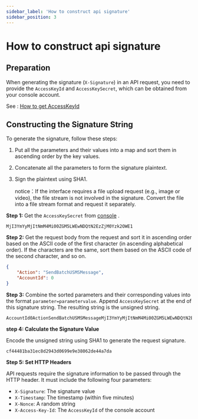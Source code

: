 ```yaml
---
sidebar_label: 'How to construct api signature'
sidebar_position: 3
---
```


# How to construct api signature

## Preparation

When generating the signature (`X-Signature`) in an API request, you need to provide the `AccessKeyId` and `AccessKeySecret`, which can be obtained from your console account.

See : [How to get AccessKeyId](/docs/sms/api/get-accesskey-1.md)

## Constructing the Signature String

To generate the signature, follow these steps:

1. Put all the parameters and their values into a map and sort them in ascending order by the key values.

2. Concatenate all the parameters to form the signature plaintext.

3. Sign the plaintext using SHA1.

   notice：If the interface requires a file upload request (e.g., image or video), the file stream is not involved in the signature. Convert the file into a file stream format and request it separately.

**Step 1:** Get the `AccessKeySecret` from [console](https://console.uspeedo.com) .

```
MjI3YmYyMjItNmM4Mi00ZGM5LWEwNDQtN2EzZjM0Yzk2OWE1
```

**Step 2:** Get the request body from the request and sort it in ascending order based on the ASCII code of the first character (in ascending alphabetical order). If the characters are the same, sort them based on the ASCII code of the second character, and so on.

```json
{
    "Action": "SendBatchUSMSMessage",
    "AccountId": 0
}
```

**Step 3:** Combine the sorted parameters and their corresponding values into the format `parameter=parametervalue`. Append `AccessKeySecret` at the end of this signature string. The resulting string is the unsigned string.

```
AccountId0ActionSendBatchUSMSMessageMjI3YmYyMjItNmM4Mi00ZGM5LWEwNDQtN2EzZjM0Yzk2OWE1
```

**step 4: Calculate the Signature Value**

Encode the unsigned string using SHA1 to generate the request signature.

```
cf44481ba31ec8d2943d0699e9e38062de44a7da
```

**Step 5: Set HTTP Headers**

API requests require the signature information to be passed through the HTTP header. It must include the following four parameters:

- `X-Signature`: The signature value
- `X-Timestamp`: The timestamp (within five minutes)
- `X-Nonce`: A random string
- `X-Access-Key-Id`: The `AccessKeyId` of the console account
